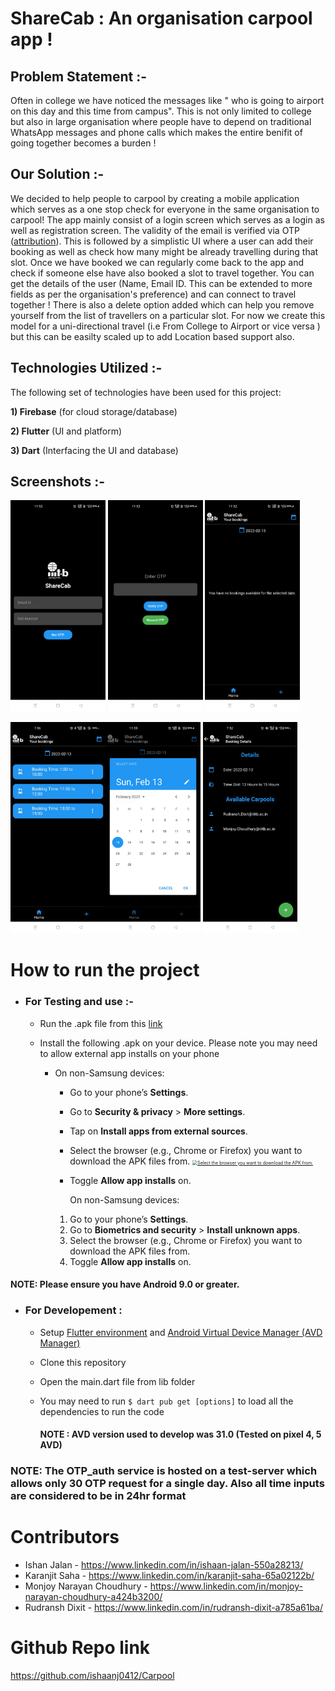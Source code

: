 # ShareCab : An organisation carpool app ! 

## Problem Statement :-

Often in college we have noticed the messages like " who is going to airport on this day and this time from campus".  This is not only limited to college but also in large organisation where people have to depend on traditional WhatsApp messages and phone calls which makes the entire benifit of going together becomes a burden ! 

## Our Solution :- 

We decided to help people to carpool by creating a mobile application which serves as a one stop check for everyone in the same organisation to carpool! The app mainly consist of a login screen which serves as a login as well as registration screen. The validity of the email is verified via OTP ([attribution](https://pub.dev/packages/email_auth)). This is followed by a simplistic UI where a user can add their booking as well as check how many might be already travelling during that slot.  Once we have booked we can regularly come back to the app and check if someone else have also booked a slot to travel together. You can get the details of the user (Name, Email ID. This can be extended to more fields as per the organisation's preference) and can connect to travel together ! There is also a delete option added which can help you remove yourself from the list of travellers on a particular slot. For now we create this model for a uni-directional travel (i.e From College to Airport or vice versa ) but this can be easilty scaled up to add Location based support also.  

## Technologies Utilized :-

The following set of technologies have been used for this project:

**1) Firebase** (for cloud storage/database)

**2) Flutter** (UI and platform)

**3) Dart** (Interfacing the UI and database)

## Screenshots  :-

<img src="https://github.com/ishaanj0412/Carpool/blob/a34bccce77ff397a046ceb1f21234082e04688fd/Readme_pics/1.jpeg" alt="Login" style="zoom:33%;" /> <img src="https://github.com/ishaanj0412/Carpool/blob/a34bccce77ff397a046ceb1f21234082e04688fd/Readme_pics/2.jpeg" alt="OTP verification" style="zoom:33%;" /> <img src="https://github.com/ishaanj0412/Carpool/blob/a34bccce77ff397a046ceb1f21234082e04688fd/Readme_pics/3.jpeg" alt="HomeScreen" style="zoom:33%;" />

<img src="https://github.com/ishaanj0412/Carpool/blob/a34bccce77ff397a046ceb1f21234082e04688fd/Readme_pics/4.jpeg" alt="4" style="zoom: 33%;" /><img src="https://github.com/ishaanj0412/Carpool/blob/a34bccce77ff397a046ceb1f21234082e04688fd/Readme_pics/5.jpeg" alt="5" style="zoom: 33%;" /> <img src="https://github.com/ishaanj0412/Carpool/blob/a34bccce77ff397a046ceb1f21234082e04688fd/Readme_pics/6.jpeg" alt="6" style="zoom: 33%;" /> 



# How to run the project

- ### For Testing and use :-

  - Run the .apk file from this [link]() 

  - Install the following .apk on your device. Please note you may need to allow external app installs on your phone 

    - On non-Samsung devices:

      - Go to your phone’s **Settings**.

      - Go to **Security & privacy** > **More settings**.

      - Tap on **Install apps from external sources**.

      - Select the browser (e.g., Chrome or Firefox) you want to download the APK files from.
        [<img src="https://sp-ao.shortpixel.ai/client/to_webp,q_lossy,ret_img,w_1340,h_602/https://s23429.pcdn.co/wp-content/uploads/2016/08/andriod-install-unknown-apps.png" alt="Select the browser you want to download the APK from. " style="zoom:50%;" />](https://s23429.pcdn.co/wp-content/uploads/2016/08/andriod-install-unknown-apps.png)

      - Toggle **Allow app installs** on.

        On non-Samsung devices:

      1. Go to your phone’s **Settings**.
      2. Go to **Biometrics and security** > **Install unknown apps**.
      3. Select the browser (e.g., Chrome or Firefox) you want to download the APK files from.
      4. Toggle **Allow app installs** on.

#### 			NOTE: Please ensure you have Android 9.0 or greater. 

- ### For Developement :

  -  Setup [Flutter environment](https://docs.flutter.dev/get-started/install) and [Android Virtual Device Manager (AVD Manager)](https://medium.com/michael-wallace/how-to-install-android-sdk-and-setup-avd-emulator-without-android-studio-aeb55c014264)

  - Clone this repository 

  - Open the main.dart file from lib folder

  - You may need to run `$ dart pub get [options]` to load all the dependencies to run the code 

    #### NOTE : AVD version used to develop was 31.0 (Tested on pixel 4, 5 AVD)



### NOTE: The OTP_auth service is hosted on a test-server which allows only 30 OTP request for a single day. Also all time inputs are considered to be in 24hr format 

# Contributors

- Ishan Jalan - https://www.linkedin.com/in/ishaan-jalan-550a28213/
- Karanjit Saha - https://www.linkedin.com/in/karanjit-saha-65a02122b/
- Monjoy Narayan Choudhury - https://www.linkedin.com/in/monjoy-narayan-choudhury-a424b3200/
- Rudransh Dixit - https://www.linkedin.com/in/rudransh-dixit-a785a61ba/



# Github Repo link

https://github.com/ishaanj0412/Carpool





